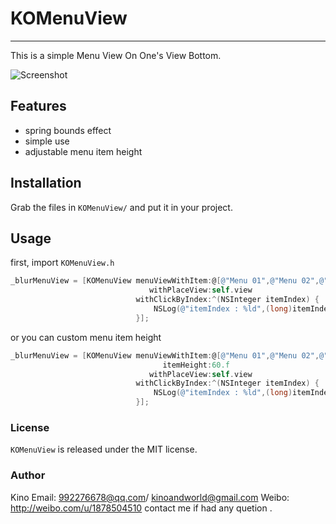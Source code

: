 # KOMenuView

***

This is a simple Menu View On One's View Bottom.

![Screenshot](https://cloud.githubusercontent.com/assets/1878740/5596864/2269a630-927f-11e4-8d3b-aa58ef0e3b8e.png) 

## Features

- spring bounds effect
- simple use 
- adjustable menu item height  

## Installation

Grab the files in `KOMenuView/` and put it in your project. 

## Usage

first,  import `KOMenuView.h`
```objectivec
_blurMenuView = [KOMenuView menuViewWithItem:@[@"Menu 01",@"Menu 02",@"Menu 03",@"Menu 04",@"Menu 05"]
                               withPlaceView:self.view
                            withClickByIndex:^(NSInteger itemIndex) {
                                NSLog(@"itemIndex : %ld",(long)itemIndex);
                            }];
```
or you can custom menu item height
```objectivec
_blurMenuView = [KOMenuView menuViewWithItem:@[@"Menu 01",@"Menu 02",@"Menu 03",@"Menu 04",@"Menu 05"]
                                  itemHeight:60.f
                               withPlaceView:self.view
                            withClickByIndex:^(NSInteger itemIndex) {
                                NSLog(@"itemIndex : %ld",(long)itemIndex);
                            }];
```


### License

`KOMenuView` is released under the MIT license.

### Author

Kino
Email: 992276678@qq.com/ kinoandworld@gmail.com
Weibo: http://weibo.com/u/1878504510
contact me if had any quetion .
